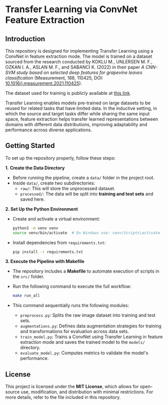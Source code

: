 # Transfer Learning via ConvNet Feature Extraction

## Introduction  

This repository is designed for implementing Transfer Learning using a ConvNet in feature extraction mode. The model is trained on a dataset sourced from the research conducted by KOKLU M., UNLERSEN M. F., OZKAN I. A., ASLAN M. F., and SABANCI K. (2022) in their paper *A CNN-SVM study based on selected deep features for grapevine leaves classification* (Measurement, 188, 110425, DOI: [10.1016/j.measurement.2021.110425](https://doi.org/10.1016/j.measurement.2021.110425)).  

The dataset used for training is publicly available at [this link](https://www.muratkoklu.com/datasets/).  

Transfer Learning enables models pre-trained on large datasets to be reused for related tasks that have limited data. In the inductive setting, in which the source and target tasks differ while sharing the same input space, feature extraction helps transfer learned representations between domains with different data distributions, improving adaptability and performance across diverse applications.

## Getting Started 

To set up the repository properly, follow these steps:  

**1.** **Create the Data Directory**  
   - Before running the pipeline, create a `data/` folder in the project root.  
   - Inside `data/`, create two subdirectories:  
     - `raw/`: This will store the unprocessed dataset.  
     - `processed/`: The data will be split into **training and test sets** and saved here.
  
**2. Set Up the Python Environment**  
 
   - Create and activate a virtual environment:  

     ```sh
     python3 -m venv venv
     source venv/bin/activate  # On Windows use: venv\Scripts\activate 
     ```

   - Install dependencies from `requirements.txt`:  

     ```sh
     pip install -r requirements.txt 
     ``` 

**3. Execute the Pipeline with Makefile**  
   - The repository includes a **Makefile** to automate execution of scripts in the `src/` folder.  
   - Run the following command to execute the full workflow:  

     ```sh
     make run_all  
     ```  
   
   - This command sequentially runs the following modules:
     - `preprocess.py`: Splits the raw image dataset into training and test sets.
     - `augmentations.py`: Defines data augmentation strategies for training and transformations for evaluation across data sets.
     - `train_model.py`: Trains a ConvNet using Transfer Learning in feature extraction mode and saves the trained model to the `models/` directory.
     - `evaluate_model.py`: Computes metrics to validate the model's performance. 


## License  

This project is licensed under the **MIT License**, which allows for open-source use, modification, and distribution with minimal restrictions. For more details, refer to the file included in this repository.  

